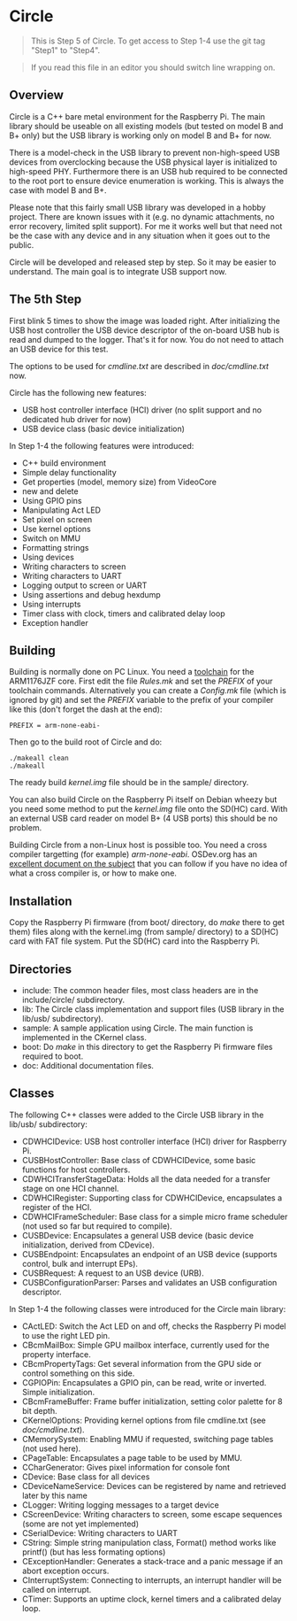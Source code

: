 Circle
======

> This is Step 5 of Circle. To get access to Step 1-4 use the git tag "Step1" to "Step4".

> If you read this file in an editor you should switch line wrapping on.

Overview
--------

Circle is a C++ bare metal environment for the Raspberry Pi. The main library should be useable on all existing models (but tested on model B and B+ only) but the USB library is working only on model B and B+ for now.

There is a model-check in the USB library to prevent non-high-speed USB devices from overclocking because the USB physical layer is initialized to high-speed PHY. Furthermore there is an USB hub required to be connected to the root port to ensure device enumeration is working. This is always the case with model B and B+.

Please note that this fairly small USB library was developed in a hobby project. There are known issues with it (e.g. no dynamic attachments, no error recovery, limited split support). For me it works well but that need not be the case with any device and in any situation when it goes out to the public.

Circle will be developed and released step by step. So it may be easier to understand. The main goal is to integrate USB support now.

The 5th Step
------------

First blink 5 times to show the image was loaded right. After initializing the USB host controller the USB device descriptor of the on-board USB hub is read and dumped to the logger. That's it for now. You do not need to attach an USB device for this test.

The options to be used for *cmdline.txt* are described in *doc/cmdline.txt* now.

Circle has the following new features:

* USB host controller interface (HCI) driver (no split support and no dedicated hub driver for now)
* USB device class (basic device initialization)

In Step 1-4 the following features were introduced:

* C++ build environment
* Simple delay functionality
* Get properties (model, memory size) from VideoCore
* new and delete
* Using GPIO pins
* Manipulating Act LED
* Set pixel on screen
* Use kernel options
* Switch on MMU
* Formatting strings
* Using devices
* Writing characters to screen
* Writing characters to UART
* Logging output to screen or UART
* Using assertions and debug hexdump
* Using interrupts
* Timer class with clock, timers and calibrated delay loop
* Exception handler

Building
--------

Building is normally done on PC Linux. You need a [toolchain](http://elinux.org/Rpi_Software#ARM) for the ARM1176JZF core. First edit the file *Rules.mk* and set the *PREFIX* of your toolchain commands. Alternatively you can create a *Config.mk* file (which is ignored by git) and set the *PREFIX* variable to the prefix of your compiler like this (don't forget the dash at the end):

`PREFIX = arm-none-eabi-`

Then go to the build root of Circle and do:

`./makeall clean`  
`./makeall`

The ready build *kernel.img* file should be in the sample/ directory.

You can also build Circle on the Raspberry Pi itself on Debian wheezy but you need some method to put the *kernel.img* file onto the SD(HC) card. With an external USB card reader on model B+ (4 USB ports) this should be no problem.

Building Circle from a non-Linux host is possible too. You need a cross compiler targetting (for example) *arm-none-eabi*. OSDev.org has an [excellent document on the subject](http://wiki.osdev.org/GCC_Cross-Compiler) that you can follow if you have no idea of what a cross compiler is, or how to make one.

Installation
------------

Copy the Raspberry Pi firmware (from boot/ directory, do *make* there to get them) files along with the kernel.img (from sample/ directory) to a SD(HC) card with FAT file system. Put the SD(HC) card into the Raspberry Pi.

Directories
-----------

* include: The common header files, most class headers are in the include/circle/ subdirectory.
* lib: The Circle class implementation and support files (USB library in the lib/usb/ subdirectory).
* sample: A sample application using Circle. The main function is implemented in the CKernel class.
* boot: Do *make* in this directory to get the Raspberry Pi firmware files required to boot.
* doc: Additional documentation files.

Classes
-------

The following C++ classes were added to the Circle USB library in the lib/usb/ subdirectory:

* CDWHCIDevice: USB host controller interface (HCI) driver for Raspberry Pi.
* CUSBHostController: Base class of CDWHCIDevice, some basic functions for host controllers.
* CDWHCITransferStageData: Holds all the data needed for a transfer stage on one HCI channel.
* CDWHCIRegister: Supporting class for CDWHCIDevice, encapsulates a register of the HCI.
* CDWHCIFrameScheduler: Base class for a simple micro frame scheduler (not used so far but required to compile).
* CUSBDevice: Encapsulates a general USB device (basic device initialization, derived from CDevice).
* CUSBEndpoint: Encapsulates an endpoint of an USB device (supports control, bulk and interrupt EPs).
* CUSBRequest: A request to an USB device (URB).
* CUSBConfigurationParser: Parses and validates an USB configuration descriptor.

In Step 1-4 the following classes were introduced for the Circle main library:

* CActLED: Switch the Act LED on and off, checks the Raspberry Pi model to use the right LED pin.
* CBcmMailBox: Simple GPU mailbox interface, currently used for the property interface.
* CBcmPropertyTags: Get several information from the GPU side or control something on this side.
* CGPIOPin: Encapsulates a GPIO pin, can be read, write or inverted. Simple initialization.
* CBcmFrameBuffer: Frame buffer initialization, setting color palette for 8 bit depth.
* CKernelOptions: Providing kernel options from file cmdline.txt (see *doc/cmdline.txt*).
* CMemorySystem: Enabling MMU if requested, switching page tables (not used here).
* CPageTable: Encapsulates a page table to be used by MMU.
* CCharGenerator: Gives pixel information for console font
* CDevice: Base class for all devices
* CDeviceNameService: Devices can be registered by name and retrieved later by this name
* CLogger: Writing logging messages to a target device
* CScreenDevice: Writing characters to screen, some escape sequences (some are not yet implemented)
* CSerialDevice: Writing characters to UART
* CString: Simple string manipulation class, Format() method works like printf() (but has less formating options)
* CExceptionHandler: Generates a stack-trace and a panic message if an abort exception occurs.
* CInterruptSystem: Connecting to interrupts, an interrupt handler will be called on interrupt.
* CTimer: Supports an uptime clock, kernel timers and a calibrated delay loop.
